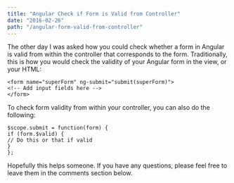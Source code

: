 ```yaml
---
title: "Angular Check if Form is Valid from Controller"
date: "2016-02-26"
path: "/angular-form-valid-from-controller"
---
```


The other day I was asked how you could check whether a form in Angular is valid from within the controller that corresponds to the form. Traditionally, this is how you would check the validity of your Angular form in the view, or your HTML:

```
<form name="superForm" ng-submit="submit(superForm)">
<!-- Add input fields here -->
</form>
```

To check form validity from within your controller, you can also do the following:

```
$scope.submit = function(form) {
if (form.$valid) {
// Do this or that if valid
}
};
```

Hopefully this helps someone. If you have any questions, please feel free to leave them in the comments section below.
